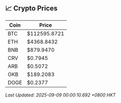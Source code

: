 ## 📈 Crypto Prices

| Coin | Price |
| ---- | ----- |
| BTC | $112595.8721 |
| ETH | $4368.8432 |
| BNB | $879.9470 |
| CRV | $0.7945 |
| ARB | $0.5072 |
| OKB | $189.2083 |
| DOGE | $0.2377 |

_Last Updated: 2025-09-09 00:00:10.692 +0800 HKT_